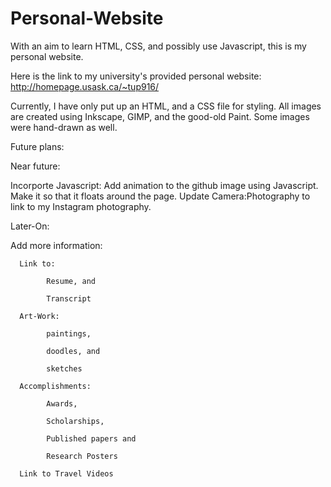 # Personal-Website
With an aim to learn HTML, CSS, and possibly use Javascript, this is my personal website.


Here is the link to my university's provided personal website: http://homepage.usask.ca/~tup916/


Currently, I have only put up an HTML, and a CSS file for styling.
All images are created using Inkscape, GIMP, and the good-old Paint. Some images were hand-drawn as well.

Future plans:

Near future: 

Incorporte Javascript: Add animation to the github image using Javascript. Make it so that it floats around the page.
Update Camera:Photography to link to my Instagram photography.

Later-On:

Add more information: 


      Link to:
      
            Resume, and
            
            Transcript
            
      Art-Work:
      
            paintings,
            
            doodles, and 
            
            sketches
            
      Accomplishments: 
      
            Awards,
            
            Scholarships, 
            
            Published papers and 
            
            Research Posters
            
      Link to Travel Videos
      
